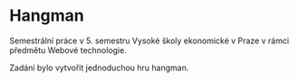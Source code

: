 # Hangman
Semestrální práce v 5. semestru Vysoké školy ekonomické v Praze v rámci předmětu Webové technologie.

Zadání bylo vytvořit jednoduchou hru hangman.
